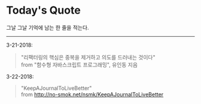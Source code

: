 # Today's Quote
그날 그날 기억에 남는 한 줄을 적는다.
___
3-21-2018:
> "리팩터링의 핵심은 중복을 제거하고 의도를 드러내는 것이다"  
> from "함수형 자바스크립트 프로그래밍", 유인동 지음
  
3-22-2018:
> "KeepAJournalToLiveBetter"  
> from http://no-smok.net/nsmk/KeepAJournalToLiveBetter
